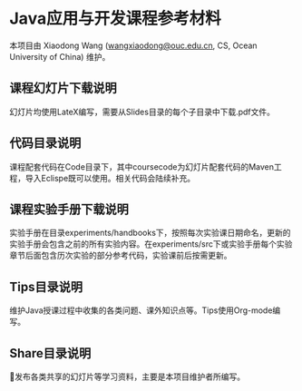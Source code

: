 # Java应用与开发课程参考材料 
本项目由 Xiaodong Wang (wangxiaodong@ouc.edu.cn, CS, Ocean University of China) 维护。

## 课程幻灯片下载说明
幻灯片均使用LateX编写，需要从Slides目录的每个子目录中下载.pdf文件。

## 代码目录说明
课程配套代码在Code目录下，其中coursecode为幻灯片配套代码的Maven工程，导入Eclispe既可以使用。相关代码会陆续补充。

## 课程实验手册下载说明
实验手册在目录experiments/handbooks下，按照每次实验课日期命名，更新的实验手册会包含之前的所有实验内容。在experiments/src下或实验手册每个实验章节后面包含历次实验的部分参考代码，实验课前后按需更新。

## Tips目录说明
维护Java授课过程中收集的各类问题、课外知识点等。Tips使用Org-mode编写。

## Share目录说明
发布各类共享的幻灯片等学习资料，主要是本项目维护者所编写。
